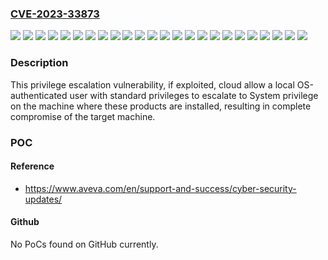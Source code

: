### [CVE-2023-33873](https://cve.mitre.org/cgi-bin/cvename.cgi?name=CVE-2023-33873)
![](https://img.shields.io/static/v1?label=Product&message=Application%20Server&color=blue)
![](https://img.shields.io/static/v1?label=Product&message=Batch%20Management&color=blue)
![](https://img.shields.io/static/v1?label=Product&message=Communication%20Drivers%20Pack&color=blue)
![](https://img.shields.io/static/v1?label=Product&message=Edge%20(formerly%20known%20as%20Indusoft%20Web%20Studio)&color=blue)
![](https://img.shields.io/static/v1?label=Product&message=Enterprise%20Licensing%20(formerly%20known%20as%20License%20Manager)&color=blue)
![](https://img.shields.io/static/v1?label=Product&message=Historian&color=blue)
![](https://img.shields.io/static/v1?label=Product&message=InTouch&color=blue)
![](https://img.shields.io/static/v1?label=Product&message=Manufacturing%20Execution%20System%20(formerly%20known%20as%20Wonderware%20MES)&color=blue)
![](https://img.shields.io/static/v1?label=Product&message=Mobile%20Operator%20(formerly%20known%20as%20IntelaTrac%20Mobile%20Operator%20Rounds)&color=blue)
![](https://img.shields.io/static/v1?label=Product&message=Plant%20SCADA%20(formerly%20known%20as%20Citect)&color=blue)
![](https://img.shields.io/static/v1?label=Product&message=Recipe%20Management&color=blue)
![](https://img.shields.io/static/v1?label=Product&message=SystemPlatform&color=blue)
![](https://img.shields.io/static/v1?label=Product&message=Telemetry%20Server&color=blue)
![](https://img.shields.io/static/v1?label=Product&message=Worktasks%20(formerly%20known%20as%20Workflow%20Management)&color=blue)
![](https://img.shields.io/static/v1?label=Version&message=0%3C%3D%202020%20P01%20&color=brighgreen)
![](https://img.shields.io/static/v1?label=Version&message=0%3C%3D%202020%20R1%20&color=brighgreen)
![](https://img.shields.io/static/v1?label=Version&message=0%3C%3D%202020%20R2%20SP1%20&color=brighgreen)
![](https://img.shields.io/static/v1?label=Version&message=0%3C%3D%202020%20R2%20SP1%20P01%20&color=brighgreen)
![](https://img.shields.io/static/v1?label=Version&message=0%3C%3D%202020%20R2%20Update%201%20Patch%202%20%20&color=brighgreen)
![](https://img.shields.io/static/v1?label=Version&message=0%3C%3D%202020%20R2%20Update%2015%20&color=brighgreen)
![](https://img.shields.io/static/v1?label=Version&message=0%3C%3D%202020%20SP1%20%20&color=brighgreen)
![](https://img.shields.io/static/v1?label=Version&message=0%3C%3D%202020%20U2%20&color=brighgreen)
![](https://img.shields.io/static/v1?label=Version&message=0%3C%3D%203.7.002%20&color=brighgreen)
![](https://img.shields.io/static/v1?label=Vulnerability&message=CWE-250%20Execution%20with%20Unnecessary%20Privileges%20&color=brighgreen)

### Description

This privilege escalation vulnerability, if exploited, cloud allow a local OS-authenticated user with standard privileges to escalate to System privilege on the machine where these products are installed, resulting in complete compromise of the target machine.

### POC

#### Reference
- https://www.aveva.com/en/support-and-success/cyber-security-updates/

#### Github
No PoCs found on GitHub currently.

